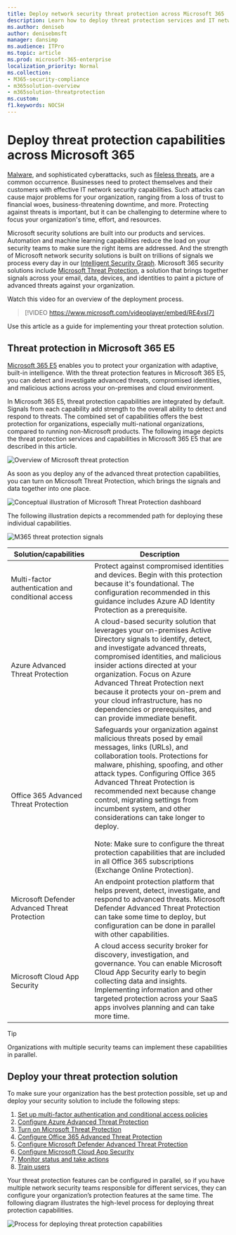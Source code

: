 ```yaml
---
title: Deploy network security threat protection across Microsoft 365
description: Learn how to deploy threat protection services and IT network security capabilities across Microsoft 365 E5.
ms.author: deniseb
author: denisebmsft
manager: dansimp
ms.audience: ITPro
ms.topic: article
ms.prod: microsoft-365-enterprise
localization_priority: Normal
ms.collection: 
- M365-security-compliance
- m365solution-overview
- m365solution-threatprotection
ms.custom: 
f1.keywords: NOCSH
---
```


# Deploy threat protection capabilities across Microsoft 365

[Malware](https://docs.microsoft.com/windows/security/threat-protection/intelligence/understanding-malware), and sophisticated cyberattacks, such as [fileless threats](https://docs.microsoft.com/windows/security/threat-protection/intelligence/fileless-threats), are a common occurrence. Businesses need to protect themselves and their customers with effective IT network security capabilities. Such attacks can cause major problems for your organization, ranging from a loss of trust to financial woes, business-threatening downtime, and more. Protecting against threats is important, but it can be challenging to determine where to focus your organization's time, effort, and resources. 

Microsoft security solutions are built into our products and services. Automation and machine learning capabilities reduce the load on your security teams to make sure the right items are addressed. And the strength of Microsoft network security solutions is built on trillions of signals we process every day in our [Intelligent Security Graph](https://cloud-platform-assets.azurewebsites.net/intelligent-security-graph). Microsoft 365 security solutions include [Microsoft Threat Protection](https://docs.microsoft.com/microsoft-365/security/mtp/microsoft-threat-protection), a solution that brings together signals across your email, data, devices, and identities to paint a picture of advanced threats against your organization.


Watch this video for an overview of the deployment process.

> [!VIDEO https://www.microsoft.com/videoplayer/embed/RE4vsI7]

Use this article as a guide for implementing your threat protection solution.

## Threat protection in Microsoft 365 E5

[Microsoft 365 E5](https://www.microsoft.com/microsoft-365/enterprise-e5-business-software?activetab=pivot%3aoverviewtab) enables you to protect your organization with adaptive, built-in intelligence. With the threat protection features in Microsoft 365 E5, you can detect and investigate advanced threats, compromised identities, and malicious actions across your on-premises and cloud environment.

In Microsoft 365 E5, threat protection capabilities are integrated by default. Signals from each capability add strength to the overall ability to detect and respond to threats. The combined set of capabilities offers the best protection for organizations, especially multi-national organizations, compared to running non-Microsoft products. The following image depicts the threat protection services and capabilities in Microsoft 365 E5 that are described in this article.

![Overview of Microsoft threat protection](../media/solutions-architecture-center/deploy-threat-protection-across-m365-overview.png)

As soon as you deploy any of the advanced threat protection capabilities, you can turn on Microsoft Threat Protection, which brings the signals and data together into one place. 

![Conceptual illustration of Microsoft Threat Protection dashboard](../media/solutions-architecture-center/deploy-threat-protection-across-m365-mtp.png)

The following illustration depicts a recommended path for deploying these individual capabilities. 

![M365 threat protection signals](../media/solutions-architecture-center/deploy-threat-protection-across-m365.png)

|Solution/capabilities  |Description  |
|---------|---------|
|Multi-factor authentication and conditional access     |Protect against compromised identities and devices. Begin with this protection because it's foundational. The configuration recommended in this guidance includes Azure AD Identity Protection as a prerequisite.     |
|Azure Advanced Threat Protection     |  A cloud-based security solution that leverages your on-premises Active Directory signals to identify, detect, and investigate advanced threats, compromised identities, and malicious insider actions directed at your organization. Focus on Azure Advanced Threat Protection next because it protects your on-prem and your cloud infrastructure, has no dependencies or prerequisites, and can provide immediate benefit.       | 
|Office 365 Advanced Threat Protection     | Safeguards your organization against malicious threats posed by email messages, links (URLs), and collaboration tools. Protections for malware, phishing, spoofing, and other attack types. Configuring Office 365 Advanced Threat Protection is recommended next because change control, migrating settings from incumbent system, and other considerations can take longer to deploy. <br><br>Note: Make sure to configure the threat protection capabilities that are included in all Office 365 subscriptions (Exchange Online Protection).       |
|Microsoft Defender Advanced Threat Protection    | An endpoint protection platform that helps prevent, detect, investigate, and respond to advanced threats. Microsoft Defender Advanced Threat Protection can take some time to deploy, but configuration can be done in parallel with other capabilities.   |
|Microsoft Cloud App Security     |   A cloud access security broker for discovery, investigation, and governance. You can enable Microsoft Cloud App Security early to begin collecting data and insights. Implementing information and other targeted protection across your SaaS apps involves planning and can take more time.       | 

> [!TIP]
> Organizations with multiple security teams can implement these capabilities in parallel.

## Deploy your threat protection solution

To make sure your organization has the best protection possible, set up and deploy your security solution to include the following steps:

1. [Set up multi-factor authentication and conditional access policies](deploy-threat-protection-configure.md#step-1-set-up-multi-factor-authentication-and-conditional-access-policies)
2. [Configure Azure Advanced Threat Protection](deploy-threat-protection-configure.md#step-2-configure-azure-advanced-threat-protection)
3. [Turn on Microsoft Threat Protection](deploy-threat-protection-configure.md#step-3-turn-on-microsoft-threat-protection)
4. [Configure Office 365 Advanced Threat Protection](deploy-threat-protection-configure.md#step-4-configure-office-365-advanced-threat-protection)
5. [Configure Microsoft Defender Advanced Threat Protection](deploy-threat-protection-configure.md#step-5-configure-microsoft-defender-advanced-threat-protection)
6. [Configure Microsoft Cloud App Security](deploy-threat-protection-configure.md#step-6-configure-microsoft-cloud-app-security)
7. [Monitor status and take actions](deploy-threat-protection-configure.md#step-7-monitor-status-and-take-actions)
8. [Train users](deploy-threat-protection-configure.md#step-8-train-users)

Your threat protection features can be configured in parallel, so if you have multiple network security teams responsible for different services, they can configure your organization’s protection features at the same time. The following diagram illustrates the high-level process for deploying threat protection capabilities. 

![Process for deploying threat protection capabilities](../media/solutions-architecture-center/deploy-threat-protection-across-m365-grid.png) 


